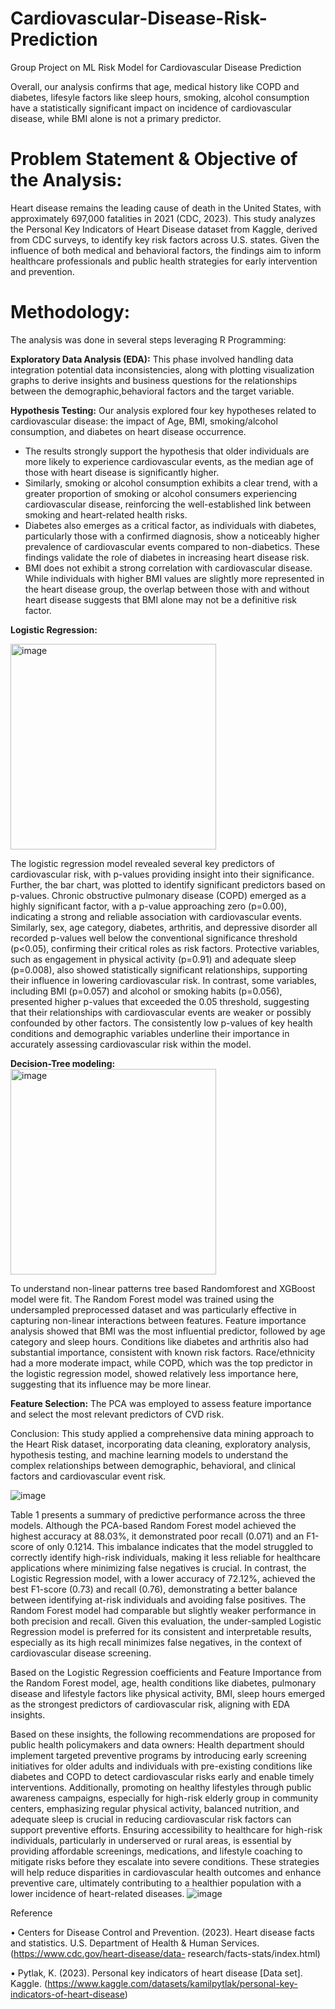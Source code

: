 # Cardiovascular-Disease-Risk-Prediction
Group Project on ML Risk Model for Cardiovascular Disease Prediction

Overall, our analysis confirms that age, medical history like COPD and diabetes, lifesyle factors like sleep hours, smoking, alcohol consumption  have a statistically significant impact on incidence of cardiovascular disease, while BMI alone is not a primary predictor. 

# Problem Statement & Objective of the Analysis:
Heart disease remains the leading cause of death in the United States, with approximately 697,000 fatalities in 2021 (CDC, 2023). This study analyzes the Personal Key Indicators of Heart Disease dataset from Kaggle, derived from CDC surveys, to identify key risk factors across U.S. states. Given the influence of both medical and behavioral factors, the findings aim to inform healthcare professionals and public health strategies for early intervention and prevention.

# Methodology:
The analysis was done in several steps leveraging R Programming:

**Exploratory Data Analysis (EDA):** This phase involved handling data integration potential data inconsistencies, along with plotting visualization graphs to derive insights and business questions for the relationships between the demographic,behavioral factors and the target variable.

**Hypothesis Testing:**
Our analysis explored four key hypotheses related to cardiovascular disease: the impact of Age, BMI, smoking/alcohol consumption, and diabetes on heart disease occurrence. 
- The results strongly support the hypothesis that older individuals are more likely to experience cardiovascular events, as the median age of those with heart disease is significantly higher.
- Similarly, smoking or alcohol consumption exhibits a clear trend, with a greater proportion of smoking or alcohol consumers experiencing cardiovascular disease, reinforcing the well-established link between smoking and heart-related health risks.
- Diabetes also emerges as a critical factor, as individuals with diabetes, particularly those with a confirmed diagnosis, show a noticeably higher prevalence of cardiovascular events compared to non-diabetics. These findings validate the role of diabetes in increasing heart disease risk.
- BMI does not exhibit a strong correlation with cardiovascular disease. While individuals with higher BMI values are slightly more represented in the heart disease group, the overlap between those with and without heart disease suggests that BMI alone may not be a definitive risk factor.

**Logistic Regression:**

<img width="329" alt="image" src="https://github.com/user-attachments/assets/63bc35d5-1c3d-4539-ba39-f07847c6b875" />

The logistic regression model revealed several key predictors of cardiovascular risk, with p-values providing insight into their significance. Further, the bar chart, was plotted to identify significant predictors based on p-values. Chronic obstructive pulmonary disease (COPD) emerged as a highly significant factor, with a p-value approaching zero (p=0.00), indicating a strong and reliable association with cardiovascular events. Similarly, sex, age category, diabetes, arthritis, and depressive disorder all recorded p-values well below the conventional significance threshold  (p<0.05), confirming their critical roles as risk factors. Protective variables, such as engagement in physical activity (p=0.91) and adequate sleep (p=0.008), also showed statistically significant relationships, supporting their influence in lowering cardiovascular risk. In contrast, some variables, including BMI (p=0.057) and alcohol or smoking habits (p=0.056), presented higher p-values that exceeded the 0.05 threshold, suggesting that their relationships with cardiovascular events are weaker or possibly confounded by other factors. The consistently low p-values of key health conditions and demographic variables underline their importance in accurately assessing cardiovascular risk within the model.



**Decision-Tree modeling:**  
<img width="329" alt="image" src="https://github.com/user-attachments/assets/06b9108e-b7f2-4d84-87a3-98e5f1d4000a" />


To understand non-linear patterns tree based Randomforest and XGBoost model were fit.
The Random Forest model was trained using the undersampled preprocessed dataset and was particularly effective in capturing non-linear interactions between features. Feature importance analysis showed that BMI was the most influential predictor, followed by age category and sleep hours. Conditions like diabetes and arthritis also had substantial importance, consistent with known risk factors. Race/ethnicity had a more moderate impact, while COPD, which was the top predictor in the logistic regression model, showed relatively less importance here, suggesting that its influence may be more linear.


**Feature Selection:** The PCA was employed to assess feature importance and select the most relevant predictors of CVD risk.

Conclusion:
This study applied a comprehensive data mining approach to the Heart Risk dataset, incorporating data cleaning, exploratory analysis, hypothesis testing, and machine learning models to understand the complex relationships between demographic, behavioral, and clinical factors and
cardiovascular event risk.

![image](https://github.com/user-attachments/assets/b1dbdf89-3072-4cb2-84b3-c03e1e54fbb9)

Table 1 presents a summary of predictive performance across the three models. Although the PCA-based Random Forest model achieved the highest accuracy at 88.03%, it demonstrated poor recall (0.071) and an F1-score of only 0.1214. This imbalance indicates that the model struggled to correctly identify high-risk individuals, making it less reliable for healthcare applications where minimizing false negatives is crucial. In contrast, the Logistic Regression model, with a lower accuracy of 72.12%, achieved the best F1-score (0.73) and recall (0.76), demonstrating a better balance between identifying at-risk individuals and avoiding false positives. The Random Forest model had comparable but slightly weaker performance in both precision and recall. Given this evaluation, the under-sampled Logistic Regression model is preferred for its consistent and interpretable results, especially as its high recall minimizes false negatives, in the context of cardiovascular disease screening. 

Based on the Logistic Regression coefficients and Feature Importance from the Random Forest model, age, health conditions like diabetes, pulmonary disease and lifestyle factors like physical activity, BMI, sleep hours emerged as the strongest predictors of cardiovascular risk, aligning with EDA insights.

Based on these insights, the following recommendations are proposed for public health policymakers and data owners: Health department should implement targeted preventive programs by introducing early screening initiatives for older adults and individuals with pre-existing conditions like diabetes and COPD to detect cardiovascular risks early and enable timely interventions. Additionally, promoting on healthy lifestyles through public awareness campaigns, especially for high-risk elderly group in community centers,  emphasizing regular physical activity, balanced nutrition, and adequate sleep is crucial in reducing cardiovascular risk factors can support preventive efforts.  Ensuring accessibility to healthcare for high-risk individuals, particularly in underserved or rural areas, is essential by providing affordable screenings, medications, and lifestyle coaching to mitigate risks before they escalate into severe conditions. These strategies will help reduce disparities in cardiovascular health outcomes and enhance preventive care, ultimately contributing to a healthier population with a lower incidence of heart-related diseases. 
![image](https://github.com/user-attachments/assets/1894764c-66ec-4165-b6dc-65100a96fd9f)



Reference

• Centers for Disease Control and Prevention. (2023). Heart disease facts and statistics. U.S. Department of Health & Human Services. (https://www.cdc.gov/heart-disease/data- research/facts-stats/index.html)

• Pytlak, K. (2023). Personal key indicators of heart disease [Data set]. Kaggle. (https://www.kaggle.com/datasets/kamilpytlak/personal-key-indicators-of-heart-disease)

